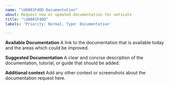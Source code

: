 ```yaml
---
name: "\U0001F4DD Documentation"
about: Request new or updated documentation for netscale
title: "\U0001F4DD"
labels: 'Priority: Normal, Type: Documentation'

---
```


**Available Documentation**
A link to the documentation that is available today and the areas which could be improved. 

**Suggested Documentation**
A clear and concise description of the documentation, tutorial, or guide that should be added. 

**Additional context**
Add any other context or screenshots about the documentation request here.

